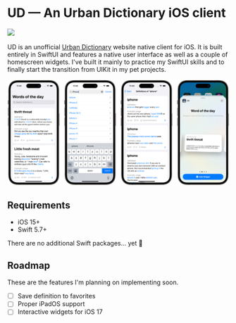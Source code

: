 # UD — An Urban Dictionary iOS client
<img src="./Media/app-icon.png" srcset="./Media/app-icon.png 1x, ./Media/app-icon-2x.png 2x">  

UD is an unofficial [Urban Dictionary](https://www.urbandictionary.com/) website native client for iOS. It is built entirely in SwiftUI and features a native user interface as well as a couple of homescreen widgets. I've built it mainly to practice my SwiftUI skills and to finally start the transition from UIKit in my pet projects.

![App screenshots][screenshots]

## Requirements
- iOS 15+
- Swift 5.7+  

There are no additional Swift packages... yet 🙂

## Roadmap
These are the features I'm planning on implementing soon.
- [ ] Save definition to favorites
- [ ] Proper iPadOS support
- [ ] Interactive widgets for iOS 17

[screenshots]: ./Media/screenshots.png
